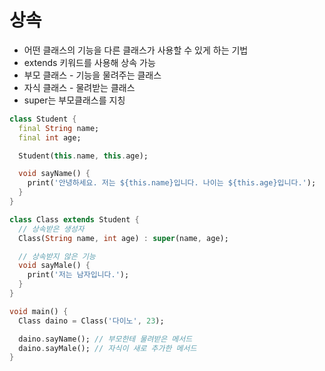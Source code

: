 # 상속

- 어떤 클래스의 기능을 다른 클래스가 사용할 수 있게 하는 기법
- extends 키워드를 사용해 상속 가능
- 부모 클래스 - 기능을 물려주는 클래스
- 자식 클래스 - 물려받는 클래스
- super는 부모클래스를 지칭

```dart
class Student {
  final String name;
  final int age;

  Student(this.name, this.age);

  void sayName() {
    print('안녕하세요. 저는 ${this.name}입니다. 나이는 ${this.age}입니다.');
  }
}
```

```dart
class Class extends Student {
  // 상속받은 생성자
  Class(String name, int age) : super(name, age); 

  // 상속받지 않은 기능
  void sayMale() {
    print('저는 남자입니다.');
  }
}
```

```dart
void main() {
  Class daino = Class('다이노', 23);

  daino.sayName(); // 부모한테 물려받은 메서드
  daino.sayMale(); // 자식이 새로 추가한 메서드
}
```